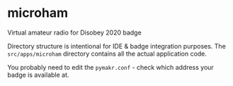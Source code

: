 # microham

Virtual amateur radio for Disobey 2020 badge

Directory structure is intentional for IDE & badge integration purposes. The `src/apps/microham` directory contains all the actual application code.

You probably need to edit the `pymakr.conf` - check which address your badge is available at.

